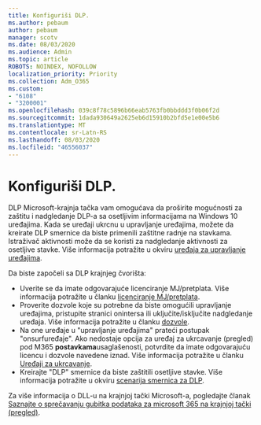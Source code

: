 ```yaml
---
title: Konfiguriši DLP.
ms.author: pebaum
author: pebaum
manager: scotv
ms.date: 08/03/2020
ms.audience: Admin
ms.topic: article
ROBOTS: NOINDEX, NOFOLLOW
localization_priority: Priority
ms.collection: Adm_O365
ms.custom:
- "6108"
- "3200001"
ms.openlocfilehash: 039c8f78c5896b66eab5763fb0bbddd3f0b06f2d
ms.sourcegitcommit: 1dada930649a2625eb6d15910b2bfd5e1e00e5b6
ms.translationtype: MT
ms.contentlocale: sr-Latn-RS
ms.lasthandoff: 08/03/2020
ms.locfileid: "46556037"
---
```

# <a name="configure-endpoint-dlp"></a>Konfiguriši DLP.

DLP Microsoft-krajnja tačka vam omogućava da proširite mogućnosti za zaštitu i nadgledanje DLP-a sa osetljivim informacijama na Windows 10 uređajima. Kada se uređaji ukrcnu u upravljanje uređajima, možete da kreirate DLP smernice da biste primenili zaštitne radnje na stavkama. Istraživač aktivnosti može da se koristi za nadgledanje aktivnosti za osetljive stavke. Više informacija potražite u okviru [uređaja za upravljanje uređajima](https://docs.microsoft.com/microsoft-365/compliance/endpoint-dlp-getting-started#onboarding-devices-into-device-management).  

Da biste započeli sa DLP krajnjeg čvorišta:

- Uverite se da imate odgovarajuće licenciranje MJ/pretplata. Više informacija potražite u članku [licenciranje MJ/pretplata](https://docs.microsoft.com/microsoft-365/compliance/endpoint-dlp-getting-started#skusubscriptions-licensing).
- Proverite dozvole koje su potrebne da biste omogućili upravljanje uređajima, pristupite stranici onintersa ili uključite/isključite nadgledanje uređaja. Više informacija potražite u članku [dozvole](https://docs.microsoft.com/microsoft-365/compliance/endpoint-dlp-getting-started#permissions).
- Na one uređaje u "upravljanje uređajima" prateći postupak "onsurfuređaje". Ako nedostaje opcija za uređaj za ukrcavanje (pregled) pod M365 **postavkama**usaglašenosti, potvrdite da imate odgovarajuću licencu i dozvole navedene iznad. Više informacija potražite u članku [Uređaji za ukrcavanje](https://docs.microsoft.com/microsoft-365/compliance/endpoint-dlp-getting-started#onboarding-devices). 
- Kreirajte "DLP" smernice da biste zaštitili osetljive stavke. Više informacija potražite u okviru [scenarija smernica za DLP](https://docs.microsoft.com/microsoft-365/compliance/endpoint-dlp-using?view=o365-worldwide#endpoint-dlp-policy-scenarios).

Za više informacija o DLL-u na krajnjoj tački Microsoft-a, pogledajte članak [Saznajte o sprečavanju gubitka podataka za microsoft 365 na krajnjoj tački (pregled)](https://docs.microsoft.com/microsoft-365/compliance/endpoint-dlp-learn-about).